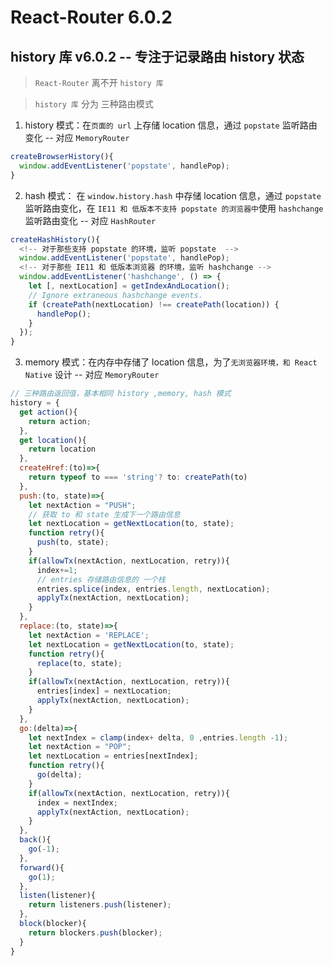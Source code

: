 # React-Router 6.0.2

## history 库 v6.0.2 -- 专注于记录路由 history 状态

  > `React-Router` 离不开 `history 库`

  > `history 库` 分为 三种路由模式

1. history 模式：在`页面的 url` 上存储 location 信息，通过 `popstate` 监听路由变化 -- 对应 `MemoryRouter`
  ```js
  createBrowserHistory(){
    window.addEventListener('popstate', handlePop);
  }
  ```
2. hash 模式： 在 `window.history.hash` 中存储 location 信息，通过 `popstate` 监听路由变化，在 `IE11 和 低版本不支持 popstate 的浏览器中`使用 `hashchange` 监听路由变化 -- 对应 `HashRouter`
  ```js
  createHashHistory(){
    <!-- 对于那些支持 popstate 的环境，监听 popstate  -->
    window.addEventListener('popstate', handlePop);
    <!-- 对于那些 IE11 和 低版本浏览器 的环境，监听 hashchange -->
    window.addEventListener('hashchange', () => {
      let [, nextLocation] = getIndexAndLocation();
      // Ignore extraneous hashchange events.
      if (createPath(nextLocation) !== createPath(location)) {
        handlePop();
      }
    });
  }
  ```
3. memory 模式：在内存中存储了 location 信息，为了`无浏览器环境，和 React Native` 设计 -- 对应 `MemoryRouter`

```js
// 三种路由返回值，基本相同 history ,memory, hash 模式
history = {
  get action(){
    return action;
  },
  get location(){
    return location
  },
  createHref:(to)=>{
    return typeof to === 'string'? to: createPath(to)
  },
  push:(to, state)=>{
    let nextAction = "PUSH";
    // 获取 to 和 state 生成下一个路由信息
    let nextLocation = getNextLocation(to, state);
    function retry(){
      push(to, state);
    }
    if(allowTx(nextAction, nextLocation, retry)){
      index+=1;
      // entries 存储路由信息的 一个栈
      entries.splice(index, entries.length, nextLocation);
      applyTx(nextAction, nextLocation);
    }
  },
  replace:(to, state)=>{
    let nextAction = 'REPLACE';
    let nextLocation = getNextLocation(to, state);
    function retry(){
      replace(to, state);
    }
    if(allowTx(nextAction, nextLocation, retry)){
      entries[index] = nextLocation;
      applyTx(nextAction, nextLocation);
    }
  },
  go:(delta)=>{
    let nextIndex = clamp(index+ delta, 0 ,entries.length -1);
    let nextAction = "POP";
    let nextLocation = entries[nextIndex];
    function retry(){
      go(delta);
    }
    if(allowTx(nextAction, nextLocation, retry)){
      index = nextIndex;
      applyTx(nextAction, nextLocation);
    }
  },
  back(){
    go(-1);
  },
  forward(){
    go(1);
  },
  listen(listener){
    return listeners.push(listener);
  },
  block(blocker){
    return blockers.push(blocker);
  }
}
```
